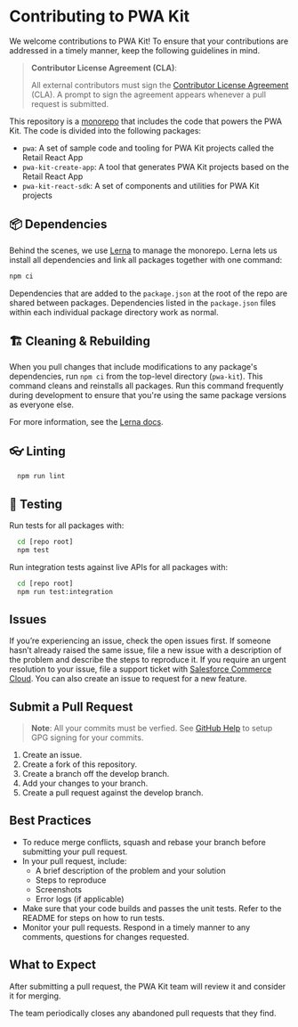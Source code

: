# Contributing to PWA Kit

We welcome contributions to PWA Kit! To ensure that your contributions are addressed in a timely manner, keep the following guidelines in mind.

> **Contributor License Agreement (CLA)**:
>
> All external contributors must sign the [Contributor License Agreement](https://cla.salesforce.com/sign-cla) (CLA). A prompt to sign the agreement appears whenever a pull request is submitted.

This repository is a [monorepo](https://en.wikipedia.org/wiki/Monorepo) that includes the code that powers the PWA Kit. The code is divided into the following packages:

- `pwa`: A set of sample code and tooling for PWA Kit projects called the Retail React App
- `pwa-kit-create-app`: A tool that generates PWA Kit projects based on the Retail React App
- `pwa-kit-react-sdk`: A set of components and utilities for PWA Kit projects

## 📦 Dependencies

Behind the scenes, we use [Lerna](https://lerna.js.org/) to manage the monorepo. Lerna lets
us install all dependencies and link all packages together with one command:

```bash
npm ci
```

Dependencies that are added to the `package.json` at the root of the
repo are shared between packages. Dependencies listed in the
`package.json` files within each individual package directory work as normal.

## 🏗️ Cleaning & Rebuilding

When you pull changes that include modifications to any package's dependencies, run `npm ci` from the top-level directory (`pwa-kit`). This command cleans and reinstalls all packages. Run this command frequently during development to ensure that you're using the same package versions as everyone else.

For more information, see the [Lerna docs](https://lerna.js.org/).

## 👓 Linting

```bash
  npm run lint
```

## 🧪 Testing

Run tests for all packages with:

```bash
  cd [repo root]
  npm test
```

Run integration tests against live APIs for all packages with:

```bash
  cd [repo root]
  npm run test:integration
```

## Issues

If you’re experiencing an issue, check the open issues first. If someone hasn’t already raised the same issue, file a new issue with a description of the problem and describe the steps to reproduce it. If you require an urgent resolution to your issue, file a support ticket with [Salesforce Commerce Cloud](https://help.salesforce.com/). You can also create an issue to request for a new feature.

## Submit a Pull Request

> **Note**: All your commits must be verfied. See [GitHub Help](https://docs.github.com/articles/generating-a-gpg-key/) to setup GPG signing for your commits.

1. Create an issue.
2. Create a fork of this repository.
3. Create a branch off the develop branch.
4. Add your changes to your branch.
5. Create a pull request against the develop branch.

## Best Practices

- To reduce merge conflicts, squash and rebase your branch before submitting your pull request.
- In your pull request, include:
  - A brief description of the problem and your solution
  - Steps to reproduce
  - Screenshots
  - Error logs (if applicable)
- Make sure that your code builds and passes the unit tests. Refer to the README for steps on how to run tests.
- Monitor your pull requests. Respond in a timely manner to any comments, questions for changes requested.

## What to Expect

After submitting a pull request, the PWA Kit team will review it and consider it for merging.

The team periodically closes any abandoned pull requests that they find.
